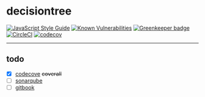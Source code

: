 # decisiontree
[![JavaScript Style Guide](https://img.shields.io/badge/code_style-standard-brightgreen.svg)](https://standardjs.com)
[![Known Vulnerabilities](https://snyk.io/test/github/itacirgabral/dc/badge.svg?targetFile=package.json)](https://snyk.io/test/github/itacirgabral/dc?targetFile=package.json)
[![Greenkeeper badge](https://badges.greenkeeper.io/itacirgabral/dc.svg)](https://greenkeeper.io/)
[![CircleCI](https://circleci.com/gh/itacirgabral/dc.svg?style=svg)](https://circleci.com/gh/itacirgabral/dc) 
[![codecov](https://codecov.io/gh/itacirgabral/dc/branch/master/graph/badge.svg)](https://codecov.io/gh/itacirgabral/dc)

----

## todo
- [x] [codecove](https://codecov.io/gh/itacirgabral/dc/tree/master/src) ~~coverall~~
- [ ] [sonarqube](https://www.sonarqube.org/)
- [ ] [gitbook](https://www.gitbook.com/)
